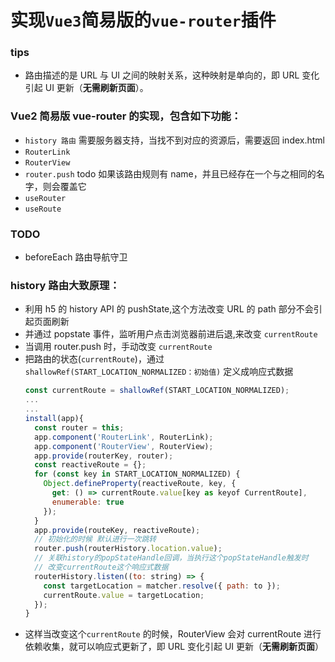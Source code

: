 # 实现`Vue3`简易版的`vue-router`插件

### tips

- 路由描述的是 URL 与 UI 之间的映射关系，这种映射是单向的，即 URL 变化引起 UI 更新（**无需刷新页面**）。

### Vue2 简易版 vue-router 的实现，包含如下功能：

- `history 路由` 需要服务器支持，当找不到对应的资源后，需要返回 index.html
- `RouterLink`
- `RouterView`
- `router.push` todo 如果该路由规则有 name，并且已经存在一个与之相同的名字，则会覆盖它
- `useRouter`
- `useRoute`

### TODO

- beforeEach 路由导航守卫

### history 路由大致原理：

- 利用 h5 的 history API 的 pushState,这个方法改变 URL 的 path 部分不会引起页面刷新
- 并通过 popstate 事件，监听用户点击浏览器前进后退,来改变 `currentRoute`
- 当调用 router.push 时，手动改变 `currentRoute`
- 把路由的状态(`currentRoute`)，通过 `shallowRef(START_LOCATION_NORMALIZED：初始值)` 定义成响应式数据
  ```js
  const currentRoute = shallowRef(START_LOCATION_NORMALIZED);
  ...
  ...
  install(app){
    const router = this;
    app.component('RouterLink', RouterLink);
    app.component('RouterView', RouterView);
    app.provide(routerKey, router);
    const reactiveRoute = {};
    for (const key in START_LOCATION_NORMALIZED) {
      Object.defineProperty(reactiveRoute, key, {
        get: () => currentRoute.value[key as keyof CurrentRoute],
        enumerable: true
      });
    }
    app.provide(routeKey, reactiveRoute);
    // 初始化的时候 默认进行一次跳转
    router.push(routerHistory.location.value);
    // 关联history的popStateHandle回调，当执行这个popStateHandle触发时
    // 改变currentRoute这个响应式数据
    routerHistory.listen((to: string) => {
      const targetLocation = matcher.resolve({ path: to });
      currentRoute.value = targetLocation;
    });
  }
  ```
- 这样当改变这个`currentRoute` 的时候，RouterView 会对 currentRoute 进行依赖收集，就可以响应式更新了，即 URL 变化引起 UI 更新（**无需刷新页面**）
